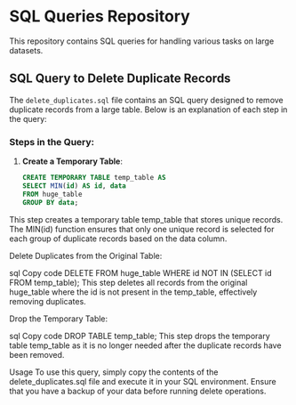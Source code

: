 # SQL Queries Repository

This repository contains SQL queries for handling various tasks on large datasets.

## SQL Query to Delete Duplicate Records

The `delete_duplicates.sql` file contains an SQL query designed to remove duplicate records from a large table. Below is an explanation of each step in the query:

### Steps in the Query:

1. **Create a Temporary Table**:
   ```sql
   CREATE TEMPORARY TABLE temp_table AS
   SELECT MIN(id) AS id, data
   FROM huge_table
   GROUP BY data;
This step creates a temporary table temp_table that stores unique records. The MIN(id) function ensures that only one unique record is selected for each group of duplicate records based on the data column.

Delete Duplicates from the Original Table:

sql
Copy code
DELETE FROM huge_table
WHERE id NOT IN (SELECT id FROM temp_table);
This step deletes all records from the original huge_table where the id is not present in the temp_table, effectively removing duplicates.

Drop the Temporary Table:

sql
Copy code
DROP TABLE temp_table;
This step drops the temporary table temp_table as it is no longer needed after the duplicate records have been removed.

Usage
To use this query, simply copy the contents of the delete_duplicates.sql file and execute it in your SQL environment. Ensure that you have a backup of your data before running delete operations.

